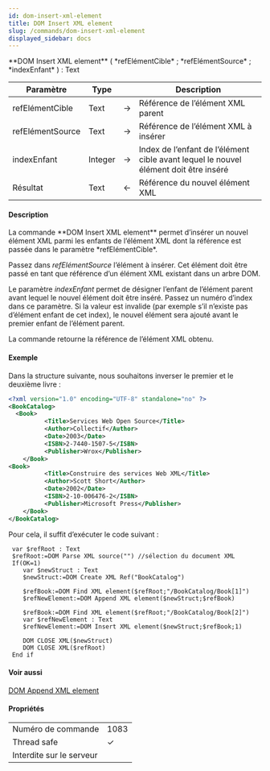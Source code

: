 ```yaml
---
id: dom-insert-xml-element
title: DOM Insert XML element
slug: /commands/dom-insert-xml-element
displayed_sidebar: docs
---
```


<!--REF #_command_.DOM Insert XML element.Syntax-->**DOM Insert XML element** ( *refElémentCible* ; *refElémentSource* ; *indexEnfant* ) : Text<!-- END REF-->
<!--REF #_command_.DOM Insert XML element.Params-->
| Paramètre | Type |  | Description |
| --- | --- | --- | --- |
| refElémentCible | Text | &#8594;  | Référence de l’élément XML parent |
| refElémentSource | Text | &#8594;  | Référence de l’élément XML à insérer |
| indexEnfant | Integer | &#8594;  | Index de l’enfant de l’élément cible avant lequel le nouvel élément doit être inséré |
| Résultat | Text | &#8592; | Référence du nouvel élément XML |

<!-- END REF-->

#### Description 

<!--REF #_command_.DOM Insert XML element.Summary-->La commande **DOM Insert XML element** permet d’insérer un nouvel élément XML parmi les enfants de l’élément XML dont la référence est passée dans le paramètre *refElémentCible*.<!-- END REF--> 

Passez dans *refElémentSource* l’élément à insérer. Cet élément doit être passé en tant que référence d’un élément XML existant dans un arbre DOM. 

Le paramètre *indexEnfant* permet de désigner l’enfant de l’élément parent avant lequel le nouvel élément doit être inséré. Passez un numéro d’index dans ce paramètre. Si la valeur est invalide (par exemple s’il n’existe pas d’élément enfant de cet index), le nouvel élément sera ajouté avant le premier enfant de l’élément parent. 

La commande retourne la référence de l’élément XML obtenu.

#### Exemple 

Dans la structure suivante, nous souhaitons inverser le premier et le deuxième livre :

```XML
<?xml version="1.0" encoding="UTF-8" standalone="no" ?>
<BookCatalog>
  <Book>
          <Title>Services Web Open Source</Title>
          <Author>Collectif</Author>
          <Date>2003</Date>
          <ISBN>2-7440-1507-5</ISBN>
          <Publisher>Wrox</Publisher>
    </Book>
<Book>
          <Title>Construire des services Web XML</Title>
          <Author>Scott Short</Author>
          <Date>2002</Date>
          <ISBN>2-10-006476-2</ISBN>
          <Publisher>Microsoft Press</Publisher>
    </Book>
</BookCatalog>
```

Pour cela, il suffit d’exécuter le code suivant :

```4d
 var $refRoot : Text
 $refRoot:=DOM Parse XML source("") //sélection du document XML
 If(OK=1)
    var $newStruct : Text
    $newStruct:=DOM Create XML Ref("BookCatalog")
 
    $refBook:=DOM Find XML element($refRoot;"/BookCatalog/Book[1]")
    $refNewElement:=DOM Append XML element($newStruct;$refBook)
 
    $refBook:=DOM Find XML element($refRoot;"/BookCatalog/Book[2]")
    var $refNewElement : Text
    $refNewElement:=DOM Insert XML element($newStruct;$refBook;1)
 
    DOM CLOSE XML($newStruct)
    DOM CLOSE XML($refRoot)
 End if
```

#### Voir aussi 

[DOM Append XML element](dom-append-xml-element.md)  

#### Propriétés
|  |  |
| --- | --- |
| Numéro de commande | 1083 |
| Thread safe | &check; |
| Interdite sur le serveur ||


